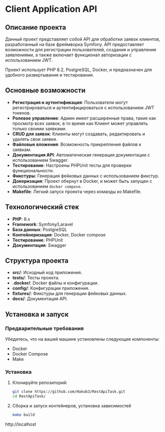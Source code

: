 # Client Application API

## Описание проекта

Данный проект представляет собой API для обработки заявок клиентов, разработанный на базе фреймворка Symfony. API предоставляет возможности для регистрации пользователей, создания и управления заявлениями, а также включает функционал авторизации с использованием JWT.

Проект использует PHP 8.2, PostgreSQL, Docker, и предназначен для удобного развертывания и тестирования.

## Основные возможности

- **Регистрация и аутентификация**: Пользователи могут регистрироваться и аутентифицироваться с использованием JWT токенов.
- **Ролевое управление**: Админ имеет расширенные права, такие как просмотр всех заявок, в то время как Клиент может управлять только своими заявками.
- **CRUD для заявок**: Клиенты могут создавать, редактировать и удалять свои заявки.
- **Файловые вложения**: Возможность прикрепления файлов к заявкам.
- **Документация API**: Автоматическая генерация документации с использованием Swagger.
- **Тестирование**: Настроены PHPUnit тесты для проверки функциональности.
- **Фикстуры**: Генерация фейковых данных с использованием фикстур.
- **Докеризация**: Проект обернут в Docker, и может быть запущен с использованием `docker compose`.
- **Makefile**: Легкий запуск проекта через команды из Makefile.

## Технологический стек

- **PHP**: 8.x
- **Framework**: Symfony/Laravel
- **База данных**: PostgreSQL
- **Контейнеризация**: Docker, Docker сompose
- **Тестирование**: PHPUnit
- **Документация**: Swagger

## Структура проекта

- **src/**: Исходный код приложения.
- **tests/**: Тесты проекта.
- **.docker/**: Docker файлы и конфигурации.
- **config/**: Конфигурации приложения.
- **fixtures/**: Фикстуры для генерации фейковых данных.
- **docs/**: Документация API.

## Установка и запуск

### Предварительные требования

Убедитесь, что на вашей машине установлены следующие компоненты:

- Docker
- Docker Compose
- Make

### Установка

1. Клонируйте репозиторий:

   ```bash
   git clone https://github.com/Hakob3/RestApiTask.git
   cd RestApiTask/
   
2. Сборка и запуск контейнеров, установка зависимостей
    ```bash
    make build
   
http://localhost
